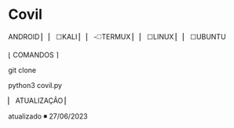 # Covil
ANDROID
▏
▏  ☐KALI
▏ 
▏  -◻️TERMUX
▏ 
▏  ☐LINUX
▏ 
▏  ☐UBUNTU


 

⌊ COMANDOS ⌉

git clone 

python3 covil.py

▏ ATUALIZAÇÃO   ▏

atualizado ◾
27/06/2023
